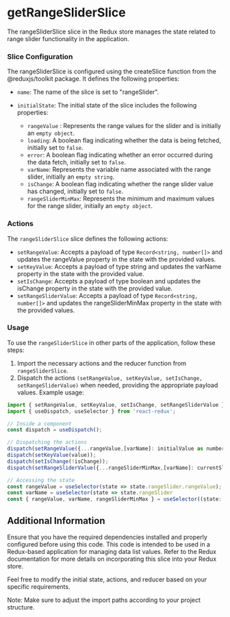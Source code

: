 # getRangeSliderSlice
The rangeSliderSlice slice in the Redux store manages the state related to range slider functionality in the application.

### Slice Configuration
The rangeSliderSlice is configured using the createSlice function from the @reduxjs/toolkit package. It defines the following properties:

- `name`: The name of the slice is set to "rangeSlider".
- `initialState`: The initial state of the slice includes the following properties:

    - `rangeValue` : Represents the range values for the slider and is initially an ``empty object``.
    - `loading`: A boolean flag indicating whether the data is being fetched, initially set to ``false``.
    - `error`: A boolean flag indicating whether an error occurred during the data fetch, initially set to ``false``.
    - `varName`: Represents the variable name associated with the range slider, initially an ``empty string``.
    - `isChange`: A boolean flag indicating whether the range slider value has changed, initially set to `false`.
    - `rangeSliderMinMax`: Represents the minimum and maximum values for the range slider, initially an ``empty object``.
### Actions
The `rangeSliderSlice` slice defines the following actions:

- `setRangeValue`: Accepts a payload of type `Record<string, number[]>` and updates the rangeValue property in the state with the provided values.
- `setKeyValue`: Accepts a payload of type string and updates the varName property in the state with the provided value.
- `setIsChange`: Accepts a payload of type boolean and updates the isChange property in the state with the provided value.
- `setRangeSliderValue`: Accepts a payload of type `Record<string, number[]>` and updates the rangeSliderMinMax property in the state with the provided values.

### Usage
To use the ```rangeSliderSlice``` in other parts of the application, follow these steps:

1) Import the necessary actions and the reducer function from `rangeSliderSlice`.
2) Dispatch the actions `(setRangeValue, setKeyValue, setIsChange, setRangeSliderValue)` when needed, providing the appropriate payload values.
Example usage:
```jsx
import { setRangeValue, setKeyValue, setIsChange, setRangeSliderValue } from './path/to/rangeSliderSlice';
import { useDispatch, useSelector } from 'react-redux';

// Inside a component
const dispatch = useDispatch();

// Dispatching the actions
dispatch(setRangeValue({...rangeValue,[varName]: initialValue as number[]}));
dispatch(setKeyValue(value));
dispatch(setIsChange(!isChange));
dispatch(setRangeSliderValue({...rangeSliderMinMax,[varName]: currentSliderValue as number[]}));

// Accessing the state
const rangeValue = useSelector(state => state.rangeSlider.rangeValue);
const varName = useSelector(state => state.rangeSlider
const { rangeValue, varName, rangeSliderMinMax } = useSelector((state: RootState) => state.rangeSlider as RangeSliderState);
```

## Additional Information
Ensure that you have the required dependencies installed and properly configured before using this code. This code is intended to be used in a Redux-based application for managing data list values. Refer to the Redux documentation for more details on incorporating this slice into your Redux store.

Feel free to modify the initial state, actions, and reducer based on your specific requirements.

Note: Make sure to adjust the import paths according to your project structure.
